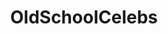 ---
title: OldSchoolCelebs
crosslinks:
- OldSchoolCool
- Colorization
- harrypotter
- TaylorSwift
- xkcd
- KendrickLamar
- thedoors
- pics
- rickandmorty
- todayilearned
- LadyBoners
- GirlsMirin
- redditwritesseinfeld
---